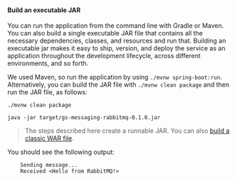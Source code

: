 #### Build an executable JAR

You can run the application from the command line with Gradle or Maven. You can also build a single executable JAR file that contains all the necessary dependencies, classes, and resources and run that. Building an executable jar makes it easy to ship, version, and deploy the service as an application throughout the development lifecycle, across different environments, and so forth.

We used Maven, so run the application by using `./mvnw spring-boot:run`. Alternatively, you can build the JAR file with `./mvnw clean package` and then run the JAR file, as follows:

```
./mvnw clean package

java -jar target/gs-messaging-rabbitmq-0.1.0.jar
```

> The steps described here create a runnable JAR. You can also [build a classic WAR file](https://spring.io/guides/gs/convert-jar-to-war/).

You should see the following output:
```
    Sending message...
    Received <Hello from RabbitMQ!>
```